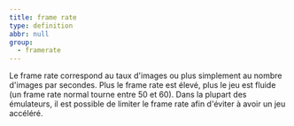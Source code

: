 ```yaml
---
title: frame rate
type: definition
abbr: null
group:
  - framerate
---
```

Le frame rate correspond au taux d'images ou plus simplement au nombre d'images par secondes. Plus le frame rate est élevé, plus le jeu est fluide (un frame rate normal tourne entre 50 et 60). Dans la plupart des émulateurs, il est possible de limiter le frame rate afin d'éviter à avoir un jeu accéléré.
